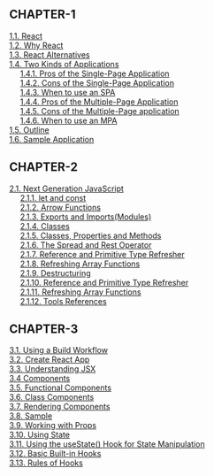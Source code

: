 ## CHAPTER-1
   [1.1. React](CHAPTER-1.md#11-react)    
   [1.2. Why React](CHAPTER-1.md#12-why-react)    
   [1.3. React Alternatives](CHAPTER-1.md#13-React-Alternatives)  
   [1.4. Two Kinds of Applications](CHAPTER-1.md#14-Two-Kinds-of-Applications)  
   &nbsp;&nbsp;&nbsp;&nbsp;&nbsp;[1.4.1. Pros of the Single-Page Application](CHAPTER-1.md#141-pros-of-the-single-page-application)</pre>  
   &nbsp;&nbsp;&nbsp;&nbsp;&nbsp;[1.4.2. Cons of the Single-Page Application](CHAPTER-1.md#142-cons-of-the-single-page-application)</pre>  
   &nbsp;&nbsp;&nbsp;&nbsp;&nbsp;[1.4.3. When to use an SPA](CHAPTER-1.md#143-when-to-use-an-spa)</pre>  
   &nbsp;&nbsp;&nbsp;&nbsp;&nbsp;[1.4.4. Pros of the Multiple-Page Application](CHAPTER-1.md#144-pros-of-the-multiple-page-application)</pre>  
   &nbsp;&nbsp;&nbsp;&nbsp;&nbsp;[1.4.5. Cons of the Multiple-Page application](CHAPTER-1.md#145-cons-of-the-multiple-page-application)</pre>  
   &nbsp;&nbsp;&nbsp;&nbsp;&nbsp;[1.4.6. When to use an MPA](CHAPTER-1.md#146-when-to-use-an-mpa)</pre>   
   [1.5. Outline](CHAPTER-1.md#15-outline)   
   [1.6. Sample Application](CHAPTER-1.md#16-sample-application)   
   
## CHAPTER-2
   [2.1. Next Generation JavaScript](CHAPTER-2.md#21-next-generation-javascript)  
   &nbsp;&nbsp;&nbsp;&nbsp;&nbsp;[2.1.1. let and const](CHAPTER-2.md#211-let-and-const)</pre>  
   &nbsp;&nbsp;&nbsp;&nbsp;&nbsp;[2.1.2. Arrow Functions](CHAPTER-2.md#212-arrow-functions)</pre>  
   &nbsp;&nbsp;&nbsp;&nbsp;&nbsp;[2.1.3. Exports and Imports(Modules)](CHAPTER-2.md#213-exports-and-importsmodules)</pre>  
   &nbsp;&nbsp;&nbsp;&nbsp;&nbsp;[2.1.4. Classes](CHAPTER-2.md#214-classes)</pre>  
   &nbsp;&nbsp;&nbsp;&nbsp;&nbsp;[2.1.5. Classes, Properties and Methods](CHAPTER-2.md#215-classes-properties-and-methods)</pre>  
   &nbsp;&nbsp;&nbsp;&nbsp;&nbsp;[2.1.6. The Spread and Rest Operator](CHAPTER-2.md#216-the-spread-and-rest-operator)</pre>  
   &nbsp;&nbsp;&nbsp;&nbsp;&nbsp;[2.1.7. Reference and Primitive Type Refresher](CHAPTER-2.md#217-reference-and-primitive-type-refresher)</pre>  
   &nbsp;&nbsp;&nbsp;&nbsp;&nbsp;[2.1.8. Refreshing Array Functions](CHAPTER-2.md#218-refreshing-array-functions)</pre>  
   &nbsp;&nbsp;&nbsp;&nbsp;&nbsp;[2.1.9. Destructuring](CHAPTER-2.md#219-destructuring)</pre>  
   &nbsp;&nbsp;&nbsp;&nbsp;&nbsp;[2.1.10. Reference and Primitive Type Refresher](CHAPTER-2.md#2110-reference-and-primitive-type-refresher)</pre>  
   &nbsp;&nbsp;&nbsp;&nbsp;&nbsp;[2.1.11. Refreshing Array Functions](CHAPTER-2.md#2111-refreshing-array-functions)</pre>  
   &nbsp;&nbsp;&nbsp;&nbsp;&nbsp;[2.1.12. Tools References](CHAPTER-2.md#2112-tools-references)</pre>  
   
## CHAPTER-3
   [3.1. Using a Build Workflow](CHAPTER-3.md#31-using-a-build-workflow)    
   [3.2. Create React App](CHAPTER-3.md#32-create-react-app)  
   [3.3. Understanding JSX](CHAPTER-3.md#33-understanding-jsx)  
   [3.4 Components](CHAPTER-3.md#34-components)  
   [3.5. Functional Components](CHAPTER-3.md#35-functional-components)  
   [3.6. Class Components](CHAPTER-3.md#36-class-components)  
   [3.7. Rendering Components](CHAPTER-3.md#37-rendering-components)  
   [3.8. Sample](CHAPTER-3.md#38-sample)  
   [3.9. Working with Props](CHAPTER-3.md#39-working-with-props)  
   [3.10. Using State](CHAPTER-3.md#310-using-state)  
   [3.11. Using the useState() Hook for State Manipulation](CHAPTER-3.md#311-using-the-usestate-hook-for-state-manipulation)  
   [3.12. Basic Built-in Hooks](CHAPTER-3.md#312-basic-built-in-hooks)  
   [3.13. Rules of Hooks](CHAPTER-3.md#313-rules-of-hooks)  

